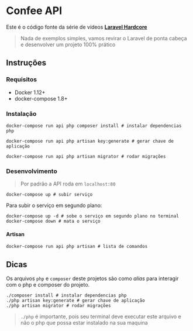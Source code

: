# Confee API

Este é o código fonte da série de vídeos [**Laravel Hardcore**](https://codecasts.com.br/series/laravel-hardcore)

> Nada de exemplos simples, vamos revirar o Laravel de ponta cabeça e desenvolver um projeto 100% prático


## Instruções

### Requisitos

- Docker 1.12+
- docker-compose 1.8+

### Instalação

```shell
docker-compose run api php composer install # instalar dependencias php
```

```shell
docker-compose run api php artisan key:generate # gerar chave de aplicação
```

```shell
docker-compose run api php artisan migrator # rodar migrações
```

### Desenvolvimento

> Por padrão a API roda em `localhost:80`

```shell
docker-compose up # subir serviço
```

Para subir o serviço em segundo plano:

```shell
docker-compose up -d # sobe o serviço em segundo plano no terminal
docker-compose down # mata o serviço
```

#### Artisan

```shell
docker-compose run api php artisan # lista de comandos
```

## Dicas
Os arquivos `php` e `composer` deste projetos são como *alias* para interagir com o php e composer do projeto.

```shell
./composer install # instalar dependencias php
./php artisan key:generate # gerar chave de aplicação
./php artisan migrator # rodar migrações
```

> `./php` é importante, pois seu terminal deve executar este arquivo e não o php que possa estar instalado na sua maquina